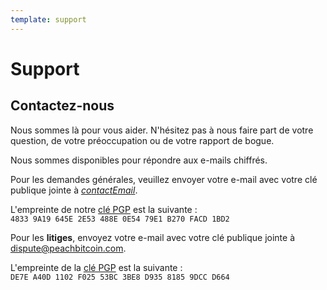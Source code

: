 ```yaml
---
template: support
---
```


<!--[intro]-->

# Support

<!--[contact]-->

## Contactez-nous

Nous sommes là pour vous aider. N'hésitez pas à nous faire part de votre question, de votre préoccupation ou de votre rapport de bogue.

Nous sommes disponibles pour répondre aux e-mails chiffrés.

Pour les demandes générales, veuillez envoyer votre e-mail avec votre clé publique jointe à [$contactEmail$](mailto:$contactEmail$).

L'empreinte de notre [clé PGP](https://keys.openpgp.org/vks/v1/by-fingerprint/48339A19645E2E53488E0E5479E1B270FACD1BD2) est la suivante :<br>
`4833 9A19 645E 2E53 488E 0E54 79E1 B270 FACD 1BD2`

Pour les **litiges**, envoyez votre e-mail avec votre clé publique jointe à [dispute@peachbitcoin.com](mailto:dispute@peachbitcoin.com).

L'empreinte de la [clé PGP](https://keys.openpgp.org/search?q=DE7EA40D1102F02553BC3BE8D93581859DCCD664) est la suivante :<br>
`DE7E A40D 1102 F025 53BC 3BE8 D935 8185 9DCC D664`
